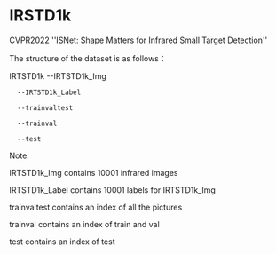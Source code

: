 # IRSTD1k
CVPR2022 ''ISNet: Shape Matters for Infrared Small Target Detection''

The structure of the dataset is as follows：

IRTSTD1k
      --IRTSTD1k_Img
      
      --IRTSTD1k_Label
      
      --trainvaltest
      
      --trainval
      
      --test
      
Note:

IRTSTD1k_Img contains 10001 infrared images

IRTSTD1k_Label contains 10001 labels for IRTSTD1k_Img

trainvaltest contains an index of all the pictures

trainval contains an index of train and val

test contains an index of test
